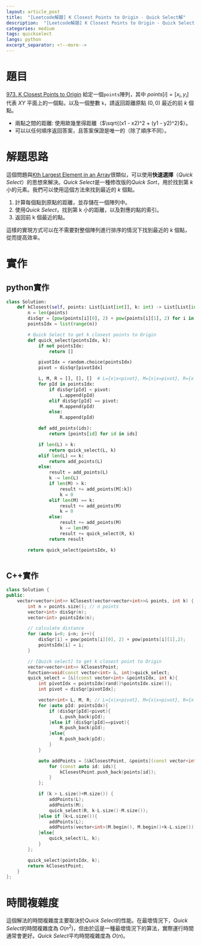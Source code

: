 ```yaml
---
layout: article_post
title:  "[Leetcode解題] K Closest Points to Origin - Quick Select解"
description:  "[Leetcode解題] K Closest Points to Origin - Quick Select解"
categories: medium
tags: quickselect
langs: python
excerpt_separator: <!--more-->
---
```

# 題目
[973. K Closest Points to Origin](https://leetcode.com/problems/k-closest-points-to-origin/)
給定一個`points`陣列，其中 $points[i] = [x_i, y_i]$ 代表 $XY$ 平面上的一個點，以及一個整數 `k`，請返回距離原點 $(0, 0)$ 最近的前 $k$ 個點。

- 兩點之間的距離: 使用歐幾里得距離（$\sqrt{(x1 - x2)^2 + (y1 - y2)^2}$）。
- 可以以任何順序返回答案，且答案保證是唯一的（除了順序不同）。
<!--more-->

# 解題思路
這個問題與[Kth Largest Element in an Array](https://www.catxcoder.com/medium/2023/10/21/215-Kth-Largest-Element-in-an-Array.html)很類似，可以使用**快速選擇**（*Quick Select*）的思想來解決。*Quick Select*是一種修改版的*Quick Sort*，用於找到第 $k$ 小的元素。我們可以使用這個方法來找到最近的 $k$ 個點。

1. 計算每個點到原點的距離，並存儲在一個陣列中。
2. 使用*Quick Select*，找到第 k 小的距離，以及對應的點的索引。
3. 返回前 k 個最近的點。

這樣的實現方式可以在不需要對整個陣列進行排序的情況下找到最近的 $k$ 個點，從而提高效率。

# 實作
## python實作
```python
class Solution:
    def kClosest(self, points: List[List[int]], k: int) -> List[List[int]]:
        n = len(points)
        disSqr = [pow(points[i][0], 2) + pow(points[i][1], 2) for i in range(n)]
        pointsIdx = list(range(n))

        # Quick Select to get k closest points to Origin
        def quick_select(pointsIdx, k):
            if not pointsIdx:
                return []

            pivotIdx = random.choice(pointsIdx)
            pivot = disSqr[pivotIdx]

            L, M, R = [], [], []  # L={x|x<pivot}, M={x|x=pivot}, R={x|x>pivot}
            for pId in pointsIdx:
                if disSqr[pId] < pivot:
                    L.append(pId)
                elif disSqr[pId] == pivot:
                    M.append(pId)
                else:
                    R.append(pId)

            def add_points(ids):
                return [points[id] for id in ids]

            if len(L) > k:
                return quick_select(L, k)
            elif len(L) == k:
                return add_points(L)
            else:
                result = add_points(L)
                k -= len(L)
                if len(M) > k:
                    result += add_points(M[:k])
                    k = 0
                elif len(M) == k:
                    result += add_points(M)
                    k = 0
                else:
                    result += add_points(M)
                    k -= len(M)
                    result += quick_select(R, k)
                return result

        return quick_select(pointsIdx, k)
        
```
## C++實作
```cpp
class Solution {
public:
    vector<vector<int>> kClosest(vector<vector<int>>& points, int k) {
        int n = points.size(); // n points
        vector<int> disSqr(n);
        vector<int> pointsIdx(n);

        // calculate distance
        for (auto i=0; i<n; i++){
            disSqr[i] = pow(points[i][0], 2) + pow(points[i][1],2);
            pointsIdx[i] = i;
        }

        // [Quick select] to get k closest point to Origin
        vector<vector<int>> kClosestPoint;
        function<void(const vector<int> &, int)>quick_select;
        quick_select = [&](const vector<int> &pointsIdx, int k){
            int pivotIdx = pointsIdx[rand()%pointsIdx.size()];
            int pivot = disSqr[pivotIdx];

            vector<int> L, M, R; // L={x|x<pivot}, M={x|x=pivot}, R={x|x>pivot}
            for (auto pId: pointsIdx){
                if (disSqr[pId]<pivot){
                    L.push_back(pId);
                }else if (disSqr[pId]==pivot){
                    M.push_back(pId);
                }else{
                    R.push_back(pId);
                }
            }

            auto addPoints = [&kClosestPoint, &points](const vector<int>& ids){
                for (const auto id: ids){
                    kClosestPoint.push_back(points[id]);
                }
            };

            if (k > L.size()+M.size()) {
                addPoints(L);
                addPoints(M);
                quick_select(R, k-L.size()-M.size());
            }else if (k>L.size()){
                addPoints(L);
                addPoints(vector<int>(M.begin(), M.begin()+k-L.size()));
            }else{
                quick_select(L, k);
            }
        };

        quick_select(pointsIdx, k);
        return kClosestPoint;
    }      
};
```

# 時間複雜度
這個解法的時間複雜度主要取決於*Quick Select*的性能。在最壞情況下，*Quick Select*的時間複雜度為 $O(n^2)$，但由於這是一種最壞情況下的算法，實際運行時間通常會更好。*Quick Select*平均時間複雜度為 $O(n)$。